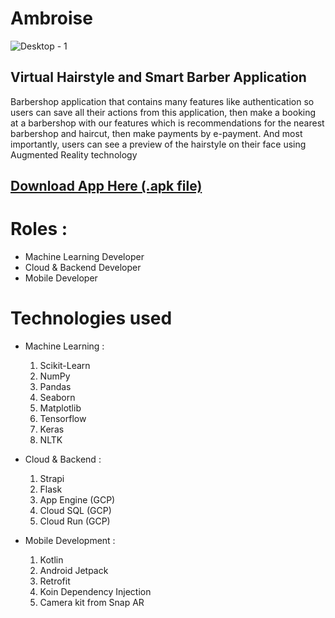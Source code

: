 # Ambroise
![Desktop - 1](https://user-images.githubusercontent.com/57492781/173279340-0c35646b-c533-4a31-96ce-a772132c0eed.png)

## Virtual Hairstyle and Smart Barber Application <br>
Barbershop application that contains many features like authentication so users can save all their actions from this application, then make a booking at a barbershop with our features which is recommendations for the nearest barbershop and haircut, then make payments by e-payment. And most importantly, users can see a preview of the hairstyle on their face using Augmented Reality technology
## [Download App Here (.apk file)](https://bit.ly/ApkBangkitCapstone)  

# Roles :
- Machine Learning Developer
- Cloud & Backend Developer
- Mobile Developer

# Technologies used 

- Machine Learning :
  1. Scikit-Learn
  2. NumPy
  3. Pandas
  4. Seaborn
  5. Matplotlib
  6. Tensorflow
  7. Keras
  8. NLTK
  
- Cloud & Backend : 
  1. Strapi
  2. Flask
  3. App Engine (GCP)
  4. Cloud SQL (GCP)
  5. Cloud Run (GCP)

- Mobile Development :
  1. Kotlin
  2. Android Jetpack
  3. Retrofit
  4. Koin Dependency Injection 
  5. Camera kit from Snap AR
